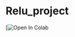 # Relu_project

[![Open In Colab](https://colab.research.google.com/drive/1BvGiRik4WNmuujym1lLQIrfUI-k7uwNL?usp=sharing#scrollTo=cFojbaTU94Mz)
